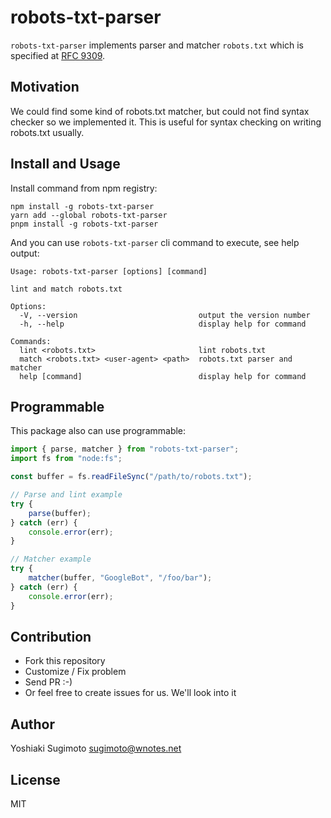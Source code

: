 # robots-txt-parser

`robots-txt-parser` implements parser and matcher `robots.txt` which is specified at [RFC 9309](https://datatracker.ietf.org/doc/html/rfc9309).

## Motivation

We could find some kind of robots.txt matcher, but could not find syntax checker so we implemented it.
This is useful for syntax checking on writing robots.txt usually.

## Install and Usage

Install command from npm registry:

```shell
npm install -g robots-txt-parser
yarn add --global robots-txt-parser
pnpm install -g robots-txt-parser
```

And you can use `robots-txt-parser` cli command to execute, see help output:

```
Usage: robots-txt-parser [options] [command]

lint and match robots.txt

Options:
  -V, --version                           output the version number
  -h, --help                              display help for command

Commands:
  lint <robots.txt>                       lint robots.txt
  match <robots.txt> <user-agent> <path>  robots.txt parser and matcher
  help [command]                          display help for command
```

## Programmable

This package also can use programmable:

```ts
import { parse, matcher } from "robots-txt-parser";
import fs from "node:fs";

const buffer = fs.readFileSync("/path/to/robots.txt");

// Parse and lint example
try {
    parse(buffer);
} catch (err) {
    console.error(err);
}

// Matcher example
try {
    matcher(buffer, "GoogleBot", "/foo/bar");
} catch (err) {
    console.error(err);
}
```

## Contribution

- Fork this repository
- Customize / Fix problem
- Send PR :-)
- Or feel free to create issues for us. We'll look into it

## Author

Yoshiaki Sugimoto <sugimoto@wnotes.net>

## License

MIT


